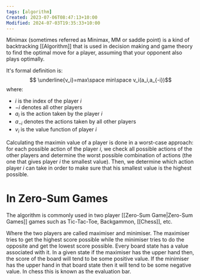 ```yaml
---
tags: [algorithm]
Created: 2023-07-06T08:47:13+10:00
Modified: 2024-07-03T19:35:33+10:00
---
```

Minimax (sometimes referred as Minimax, MM or saddle point) is a kind of backtracking [[Algorithm]] that is used in decision making and game theory to find the optimal move for a player, assuming that your opponent also plays optimally.

It's formal definition is:
$$ \underline{v_i}=max\space min\space v_i(a_i,a_{-i})$$
where: 
- $i$ is the index of the player $i$
- $-i$ denotes all other players 
- $a_i$ is the action taken by the player $i$
- $a_{-i}$ denotes the actions taken by all other players
- $v_i$ is the value function of player $i$

Calculating the maximin value of a player is done in a worst-case approach: for each possible action of the player $i$, we check all possible actions of the other players and determine the worst possible combination of actions (the one that gives player $i$ the smallest value). Then, we determine which action player $i$ can take in order to make sure that his smallest value is the highest possible.

# In Zero-Sum Games
The algorithm is commonly used in two player [[Zero-Sum Game|Zero-Sum Games]] games such as Tic-Tac-Toe, Backgammon, [[Chess]], etc. 

Where the two players are called maximiser and minimiser. The maximiser tries to get the highest score possible while the minimiser tries to do the opposite and get the lowest score possible. Every board state has a value associated with it. In a given state if the maximiser has the upper hand then, the score of the board will tend to be some positive value. If the minimiser has the upper hand in that board state then it will tend to be some negative value. In chess this is known as the evaluation bar.